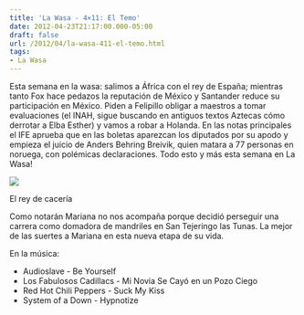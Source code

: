 ```yaml
---
title: 'La Wasa - 4×11: El Temo'
date: 2012-04-23T21:17:00.000-05:00
draft: false
url: /2012/04/la-wasa-411-el-temo.html
tags: 
- La Wasa
---
```


Esta semana en la wasa: salimos a África con el rey de España; mientras tanto Fox hace pedazos la reputación de México y Santander reduce su participación en México. Piden a Felipillo obligar a maestros a tomar evaluaciones (el INAH, sigue buscando en antiguos textos Aztecas cómo derrotar a Elba Esther) y vamos a robar a Holanda. En las notas principales el IFE aprueba que en las boletas aparezcan los diputados por su apodo y empieza el juicio de Anders Behring Breivik, quien matara a 77 personas en noruega, con polémicas declaraciones. Todo esto y más esta semana en La Wasa!  
  

[![](http://www.clarin.com/mundo/Prueba-Rey-Juan-Carlos-criticas_CLAIMA20120423_0031_19.jpg)](http://www.clarin.com/mundo/Prueba-Rey-Juan-Carlos-criticas_CLAIMA20120423_0031_19.jpg)

El rey de cacería

  
  
Como notarán Mariana no nos acompaña porque decidió perseguir una carrera como domadora de mandriles en San Tejeringo las Tunas. La mejor de las suertes a Mariana en esta nueva etapa de su vida.  

  

  
En la música:  

*   Audioslave - Be Yourself
*   Los Fabulosos Cadillacs - Mi Novia Se Cayó en un Pozo Ciego
*   Red Hot Chili Peppers - Suck My Kiss
*   System of a Down - Hypnotize